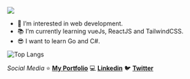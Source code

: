 ![](https://user-images.githubusercontent.com/32855784/115655029-5d905680-a300-11eb-93c6-d942d0a629fa.png)

- 👀 I’m interested in web development.
- 📚 I’m currently learning vueJs, ReactJS and TailwindCSS.
- 😎 I want to learn Go and C#.

![Top Langs](https://github-readme-stats.vercel.app/api/top-langs/?username=urmatawil&layout=compact)


_Social Media_
⭐ **[My Portfolio](https://urmatawil.xyz)**
💻 **[Linkedin](https://www.linkedin.com/in/urmatawil/)**
🐦 **[Twitter](https://twitter.com/Urm_At_Awil)**

